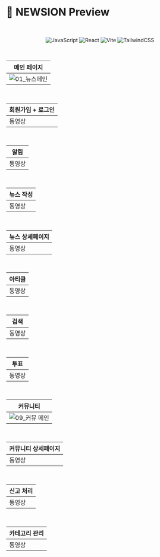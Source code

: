 # 📙 NEWSION Preview

<br/>
<p align="center">
  <img src="https://img.shields.io/badge/JavaScript-F7DF1E?style=for-the-badge&logo=JavaScript&logoColor=black" alt="JavaScript" />
  <img src="https://img.shields.io/badge/React-61DAFB?style=for-the-badge&logo=React&logoColor=black" alt="React" />
  <img src="https://img.shields.io/badge/Vite-646CFF?style=for-the-badge&logo=Vite&logoColor=white" alt="Vite" />
  <img src="https://img.shields.io/badge/TailwindCSS-06B6D4?style=for-the-badge&logo=TailwindCSS&logoColor=white" alt="TailwindCSS" />
  <br/>
</p>
<br/>



|메인 페이지|
|--|
|![01_뉴스메인](https://github.com/user-attachments/assets/dc07942f-4a30-48be-b67c-3823ffacf457)|
<br/>

|회원가입 + 로그인|
|--|
|동영상|
<br/>

|알림|
|--|
|동영상|
<br/>

|뉴스 작성|
|--|
|동영상|
<br/>

|뉴스 상세페이지|
|--|
|동영상|
<br/>

|아티클|
|--|
|동영상|
<br/>

|검색|
|--|
|동영상|
<br/>

|투표|
|--|
|동영상|
<br/>

|커뮤니티|
|--|
|![09_커뮤 메인](https://github.com/user-attachments/assets/3c28d63e-95ac-4fe4-a4b6-12583a56ed8e)|
<br/>

|커뮤니티 상세페이지|
|--|
|동영상|
<br/>

|신고 처리|
|--|
|동영상|
<br/>

|카테고리 관리|
|--|
|동영상|
<br/>

